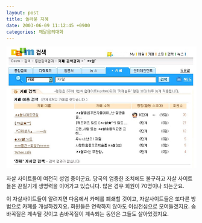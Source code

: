 ```yaml
---
layout: post
title: 놀라운 지혜
date: 2003-06-09 11:12:45 +0900
categories: 깨달음의대화
---
```

<img src="./files/attach/images/198/199/001/1055124765.jpg" border="0" alt="" />  
  
자살 사이트들이 여전히 성업 중이군요. 당국의 엄중한 조치에도 불구하고 자살 사이트들은 끈질기게 생명력을 이어가고 있습니다. 많은 경우 회원이 70명이나 되는군요.
  

  
이 자살사이트들이 알려지면 다음에서 카페를 폐쇄할 것이고, 자살사이트들은 또다른 방법으로 카페를 개설하겠지요. 회원들은 연락하지 않아도 이심전심으로 모여들겠지요. 숨바꼭질은 계속될 것이고 솜바꼭질이 계속되는 동안은 그들도 살아있겠지요.